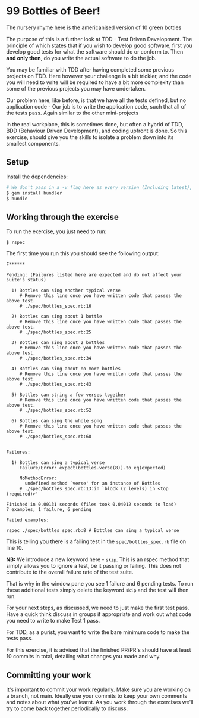 # 99 Bottles of Beer!

The nursery rhyme here is the americanised version of 10 green bottles

The purpose of this is a further look at TDD - Test Driven Development. The principle of which
states that if you wish to develop good software, first you develop good tests for what the software
should do or conform to. Then **and only then**, do you write the actual software to do the job.

You may be familiar with TDD after having completed some previous projects on TDD. Here however
your challenge is a bit trickier, and the code you will need to write will be required to have a bit more
complexity than some of the previous projects you may have undertaken.

Our problem here, like before, is that we have all the tests defined, but no application code - Our job is
to write the application code, such that all of the tests pass. Again similar to the other mini-projects

In the real workplace, this is sometimes done, but often a hybrid of TDD, BDD (Behaviour Driven Development),
and coding upfront is done. So this exercise, should give you the skills to isolate a problem down
into its smallest components.

## Setup

Install the dependencies:

```bash
# We don't pass in a -v flag here as every version (Including latest), of bundler should work on Ruby 3.3.6
$ gem install bundler
$ bundle
```

## Working through the exercise

To run the exercise, you just need to run:

```
$ rspec
```

The first time you run this you should see the following output:

```
F******

Pending: (Failures listed here are expected and do not affect your suite's status)

  1) Bottles can sing another typical verse
     # Remove this line once you have written code that passes the above test.
     # ./spec/bottles_spec.rb:16

  2) Bottles can sing about 1 bottle
     # Remove this line once you have written code that passes the above test.
     # ./spec/bottles_spec.rb:25

  3) Bottles can sing about 2 bottles
     # Remove this line once you have written code that passes the above test.
     # ./spec/bottles_spec.rb:34

  4) Bottles can sing about no more bottles
     # Remove this line once you have written code that passes the above test.
     # ./spec/bottles_spec.rb:43

  5) Bottles can string a few verses together
     # Remove this line once you have written code that passes the above test.
     # ./spec/bottles_spec.rb:52

  6) Bottles can sing the whole song
     # Remove this line once you have written code that passes the above test.
     # ./spec/bottles_spec.rb:68


Failures:

  1) Bottles can sing a typical verse
     Failure/Error: expect(bottles.verse(8)).to eq(expected)
     
     NoMethodError:
       undefined method `verse' for an instance of Bottles
     # ./spec/bottles_spec.rb:13:in `block (2 levels) in <top (required)>'

Finished in 0.00131 seconds (files took 0.04012 seconds to load)
7 examples, 1 failure, 6 pending

Failed examples:

rspec ./spec/bottles_spec.rb:8 # Bottles can sing a typical verse
```

This is telling you there is a failing test in the `spec/bottles_spec.rb` file on line 10.

**NB:** We introduce a new keyword here - `skip`. This is an rspec method that simply allows you
to ignore a test, be it passing or failing. This does not contribute to the overall failure rate of the test suite.

That is why in the window pane you see 1 failure and 6 pending tests. To run these additional tests
simply delete the keyword `skip` and the test will then run.

For your next steps, as discussed, we need to just make the first test pass. Have a quick think
discuss in groups if appropriate and work out what code you need to write to make Test 1 pass.

For TDD, as a purist, you want to write the bare minimum code to make the tests pass.

For this exercise, it is advised that the finished PR/PR's should have at least 10 commits in total,
detailing what changes you made and why. 

## Committing your work

It's important to commit your work regularly. Make sure you are working on a branch, not main.
Ideally use your commits to keep your own comments and notes about what you've learnt.
As you work through the exercises we'll try to come back together periodically to discuss.
